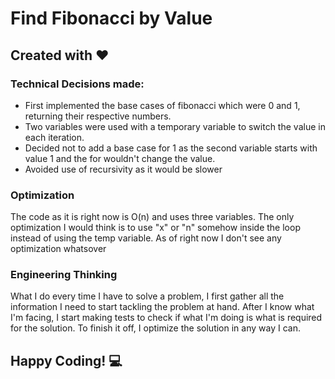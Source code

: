 # Find Fibonacci by Value
## Created with ❤️

### Technical Decisions made:
- First implemented the base cases of fibonacci which were 0 and 1, returning their respective numbers.
- Two variables were used with a temporary variable to switch the value in each iteration.
- Decided not to add a base case for 1 as the second variable starts with value 1 and the for wouldn't change the value.
- Avoided use of recursivity as it would be slower

### Optimization
The code as it is right now is O(n) and uses three variables. The only optimization I would think is to use "x" or "n" somehow inside the loop instead of using the temp variable. As of right now I don't see any optimization whatsover

### Engineering Thinking
What I do every time I have to solve a problem, I first gather all the information I need to start tackling the problem at hand. After I know what I'm facing, I start making tests to check if what I'm doing is what is required for the solution. To finish it off, I optimize the solution in any way I can.

## Happy Coding! :computer:
